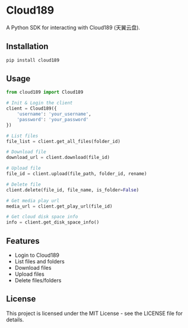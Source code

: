 # Cloud189

A Python SDK for interacting with Cloud189 (天翼云盘).

## Installation

```bash
pip install cloud189
```

## Usage

```python
from cloud189 import Cloud189

# Init & Login the client 
client = Cloud189({
    'username': 'your_username',
    'password': 'your_password'
})

# List files
file_list = client.get_all_files(folder_id)

# Download file
download_url = client.download(file_id)

# Upload file
file_id = client.upload(file_path, folder_id, rename)

# Delete file
client.delete(file_id, file_name, is_folder=False)

# Get media play url
media_url = client.get_play_url(file_id)

# Get cloud disk space info 
info = client.get_disk_space_info()

```

## Features

- Login to Cloud189
- List files and folders
- Download files
- Upload files
- Delete files/folders

## License

This project is licensed under the MIT License - see the LICENSE file for details. 
